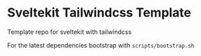 # Sveltekit Tailwindcss Template

Template repo for sveltekit with tailwindcss

For the latest dependencies bootstrap with `scripts/bootstrap.sh`
